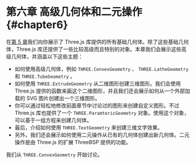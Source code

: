 # 第六章 高级几何体和二元操作 {#chapter6}

在[第 5 章](/docs/chapter5/)我们向你展示了 Three.js 库提供的所有基础几何体。除了这些基础几何体，Three.js 库还提供了一些比较高级而且特别的对象。本章我们会展示这些高级几何体，并涵盖以下这些主题：

* 如何使用高级几何体，例如 `THREE.ConvexGeometry` 、 `THREE.LatheGeometry` 和 `THREE.TubeGeometry` 。
* 如何使用 `THREE.ExtrudeGeometry` 从二维图形创建三维图形。我们会使用 Three.js 提供的函数来画这个二维图形，并且我们还会展示如何从一个外部加载的 SVG 图片创建出一个三维图形。
* 你可以通过轻松地修改前面章节中讨论过的图形来创建自定义图形。不过 Three.js 库也提供了一个 `THREE.ParamtericGeometry` 对象。使用这个对象，可以基于一组方程来创建几何体。
* 最后，介绍如何使用 `THREE.TextGeometry` 来创建三维文字效果。
* 另外，我们还会展示如何使用二元操作从已有的几何体创建出新几何体。二元操作是由 Three.js 的扩展 ThreeBSP 提供的功能。

我们从 `THREE.ConvexGeometry` 开始讨论。
